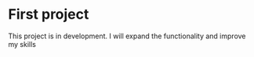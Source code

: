 # First project
This project is in development. I will expand the functionality and improve my skills
